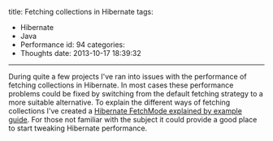 title: Fetching collections in Hibernate
tags:
  - Hibernate
  - Java
  - Performance
id: 94
categories:
  - Thoughts
date: 2013-10-17 18:39:32
---

During quite a few projects I've ran into issues with the performance of fetching collections in Hibernate. In most cases these performance problems could be fixed by switching from the default fetching strategy to a more suitable alternative. To explain the different ways of fetching collections I've created a [Hibernate FetchMode explained by example guide](/hibernate-fetchmode-explained-example/ "Hibernate FetchMode explained by example"). For those not familiar with the subject it could provide a good place to start tweaking Hibernate performance.